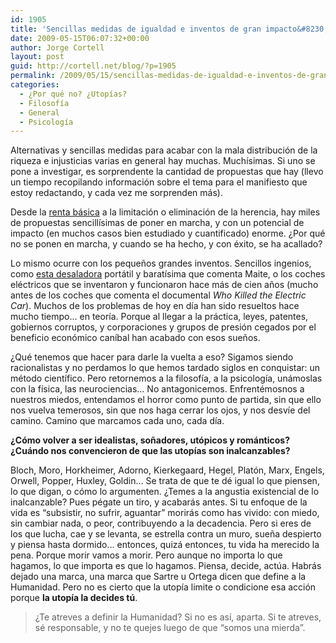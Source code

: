 ```yaml
---
id: 1905
title: 'Sencillas medidas de igualdad e inventos de gran impacto&#8230; ¿murió la utopía?'
date: 2009-05-15T06:07:32+00:00
author: Jorge Cortell
layout: post
guid: http://cortell.net/blog/?p=1905
permalink: /2009/05/15/sencillas-medidas-de-igualdad-e-inventos-de-gran-impacto-murio-la-utopia/
categories:
  - ¿Por qué no? ¿Utopías?
  - Filosofí­a
  - General
  - Psicología
---
```

Alternativas y sencillas medidas para acabar con la mala distribución de la riqueza e injusticias varias en general hay muchas. Muchísimas. Si uno se pone a investigar, es sorprendente la cantidad de propuestas que hay (llevo un tiempo recopilando información sobre el tema para el manifiesto que estoy redactando, y cada vez me sorprenden más).

Desde la <a title="http://www.redrentabasica.org/" href="http://www.redrentabasica.org/" target="_blank">renta básica</a> a la limitación o eliminación de la herencia, hay miles de propuestas sencillísimas de poner en marcha, y con un potencial de impacto (en muchos casos bien estudiado y cuantificado) enorme. ¿Por qué no se ponen en marcha, y cuando se ha hecho, y con éxito, se ha acallado?

Lo mismo ocurre con los pequeños grandes inventos. Sencillos ingenios, como <a title="http://odioinfinito.blogspot.com/2008/12/watercone.html" href="http://odioinfinito.blogspot.com/2008/12/watercone.html" target="_blank">esta desaladora</a> portátil y baratísima que comenta Maite, o los coches eléctricos que se inventaron y funcionaron hace más de cien años (mucho antes de los coches que comenta el documental _Who Killed the Electric Car_). Muchos de los problemas de hoy en día han sido resueltos hace mucho tiempo&#8230; en teoría. Porque al llegar a la práctica, leyes, patentes, gobiernos corruptos, y corporaciones y grupos de presión cegados por el beneficio económico caníbal han acabado con esos sueños.

¿Qué tenemos que hacer para darle la vuelta a eso? Sigamos siendo racionalistas y no perdamos lo que hemos tardado siglos en conquistar: un método científico. Pero retornemos a la filosofía, a la psicología, unámoslas con la física, las neurociencias&#8230; No antagonicemos. Enfrentémosnos a nuestros miedos, entendamos el horror como punto de partida, sin que ello nos vuelva temerosos, sin que nos haga cerrar los ojos, y nos desvíe del camino. Camino que marcamos cada uno, cada día. 

**¿Cómo volver a ser idealistas, soñadores, utópicos y románticos? ¿Cuándo nos convencieron de que las utopías son inalcanzables?**

Bloch, Moro, Horkheimer, Adorno, Kierkegaard, Hegel, Platón, Marx, Engels, Orwell, Popper, Huxley, Goldin&#8230; Se trata de que te dé igual lo que piensen, lo que digan, o cómo lo argumenten. ¿Temes a la angustia existencial de lo inalcanzable? Pues pégate un tiro, y acabarás antes. Si tu enfoque de la vida es &#8220;subsistir, no sufrir, aguantar&#8221; morirás como has vivido: con miedo, sin cambiar nada, o peor, contribuyendo a la decadencia. Pero si eres de los que lucha, cae y se levanta, se estrella contra un muro, sueña despierto y piensa hasta dormido&#8230; entonces, quizá entonces, tu vida ha merecido la pena. Porque morir vamos a morir. Pero aunque no importa lo que hagamos, lo que importa es que lo hagamos. Piensa, decide, actúa. Habrás dejado una marca, una marca que Sartre u Ortega dicen que define a la Humanidad. Pero no es cierto que la utopía limite o condicione esa acción porque **la utopía la decides tú**.

> ¿Te atreves a definir la Humanidad? Si no es así, aparta. Si te atreves, sé responsable, y no te quejes luego de que &#8220;somos una mierda&#8221;. 